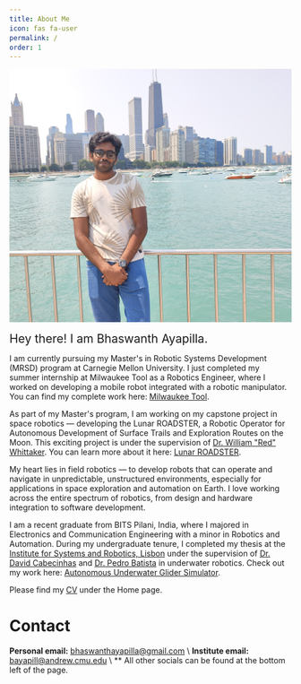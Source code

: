 ```yaml
---
title: About Me
icon: fas fa-user
permalink: /
order: 1
---
```


<!-- <div style="text-align: right">
    <img align="left" src="/assets/images/me1_border.png" alt="drawing" width="400"/>
</div> -->

![](/assets/aboutme.jpg)

<span style="font-size:1.5em;">Hey there! I am Bhaswanth Ayapilla.</span>


<!-- Hey there! I am Bhaswanth Ayapilla, a passionate fourth-year undergraduate student at BITS Pilani Hyderabad. I am pursuing Electronics and Communication Engineering, with a minor in Robotics and Automation. -->

I am currently pursuing my Master's in Robotic Systems Development (MRSD) program at Carnegie Mellon University. I just completed my summer internship at Milwaukee Tool as a Robotics Engineer, where I worked on developing a mobile robot integrated with a robotic manipulator. You can find my complete work here: [Milwaukee Tool](https://bhaswanth-a.github.io/posts/milwaukee-tool/).

As part of my Master's program, I am working on my capstone project in space robotics — developing the Lunar ROADSTER, a Robotic Operator for Autonomous Development of Surface Trails and Exploration Routes on the Moon. This exciting project is under the supervision of [Dr. William "Red" Whittaker](https://www.ri.cmu.edu/ri-faculty/william-red-l-whittaker/). You can learn more about it here: [Lunar ROADSTER](https://bhaswanth-a.github.io/posts/lunar-roadster-cmu/).

My heart lies in field robotics — to develop robots that can operate and navigate in unpredictable, unstructured environments, especially for applications in space exploration and automation on Earth. I love working across the entire spectrum of robotics, from design and hardware integration to software development.

I am a recent graduate from BITS Pilani, India, where I majored in Electronics and Communication Engineering with a minor in Robotics and Automation. During my undergraduate tenure, I completed my thesis at the [Institute for Systems and Robotics, Lisbon](https://welcome.isr.tecnico.ulisboa.pt/) under the supervision of [Dr. David Cabecinhas](https://welcome.isr.tecnico.ulisboa.pt/author/davidalexandre/) and [Dr. Pedro Batista](https://welcome.isr.tecnico.ulisboa.pt/author/pedrotiagomartins/) in underwater robotics. Check out my work here: [Autonomous Underwater Glider Simulator](https://bhaswanth-a.github.io/posts/aug-simulator/).

<!-- I have a deep-rooted passion for robotics, reinforcement learning, and deep learning, which has shaped my academic journey and career aspirations. -->

<!-- My academic journey has been fueled by an unwavering passion for robotics, reinforcement learning, and deep learning, serving as the cornerstone of my educational endeavors and professional aspirations. -->

<!-- During my undergraduate tenure, I completed my thesis at the [Institute for Systems and Robotics, Lisbon](https://welcome.isr.tecnico.ulisboa.pt/) under the supervision of [Dr. David Cabecinhas](https://welcome.isr.tecnico.ulisboa.pt/author/davidalexandre/) and [Dr. Pedro Batista](https://welcome.isr.tecnico.ulisboa.pt/author/pedrotiagomartins/) in underwater robotics. Check out my work here: [Autonomous Underwater Glider Simulator](https://bhaswanth-a.github.io/posts/aug-simulator/). 
 -->
<!-- Additionally, I worked as a summer intern at the [Multi-Agent Robotic Motion Laboratory, National University of Singapore](https://www.marmotlab.org/index.html) under the supervision of [Dr. Guillaume Sartoretti](https://www.marmotlab.org/bio.html) on multi-agent traffic signal control using reinforcement learning.  -->

<!-- If you are looking to collaborate or would like to have a chat, please reach out to me via [email](mailto:bhaswanthayapilla@gmail.com). -->

Please find my [CV](https://bhaswanth-a.github.io/cv/) under the Home page.

# Contact

**Personal email:** [bhaswanthayapilla@gmail.com](mailto:bhaswanthayapilla@gmail.com) \\
**Institute email:** [bayapill@andrew.cmu.edu](mailto:bayapill@andrew.cmu.edu) \\
** All other socials can be found at the bottom left of the page.